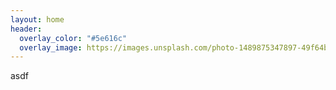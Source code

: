 ```yaml
---
layout: home
header:
  overlay_color: "#5e616c"
  overlay_image: https://images.unsplash.com/photo-1489875347897-49f64b51c1f8?ixlib=rb-1.2.1&ixid=eyJhcHBfaWQiOjEyMDd9&auto=format&fit=crop&w=1050&q=80
---
```

asdf
